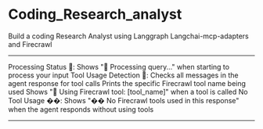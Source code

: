 # Coding_Research_analyst
Build a coding Research Analyst using Langgraph Langchai-mcp-adapters and Firecrawl

----

Processing Status 🔄:
Shows "🔄 Processing query..." when starting to process your input
Tool Usage Detection 🔧:
Checks all messages in the agent response for tool calls
Prints the specific Firecrawl tool name being used
Shows "🔧 Using Firecrawl tool: [tool_name]" when a tool is called
No Tool Usage ��:
Shows "�� No Firecrawl tools used in this response" when the agent responds without using tools

----
